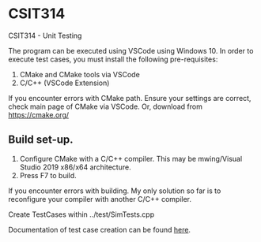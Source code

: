 # CSIT314
CSIT314 - Unit Testing

The program can be executed using VSCode using Windows 10.
In order to execute test cases, you must install the following pre-requisites:

1. CMake and CMake tools via VSCode
2. C/C++ (VSCode Extension)

If you encounter errors with CMake path. Ensure your settings are correct, check main page of CMake via VSCode. 
Or, download from https://cmake.org/

## Build set-up.

1. Configure CMake with a C/C++ compiler. This may be mwing/Visual Studio 2019 x86/x64 architecture.
2. Press F7 to build.

If you encounter errors with building. My only solution so far is to reconfigure your compiler with another C/C++ compiler.

Create TestCases within ../test/SimTests.cpp

Documentation of test case creation can be found [here](https://google.github.io/googletest/).
